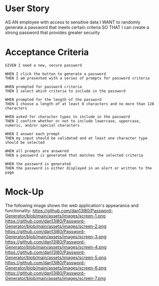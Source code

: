 # User Story
AS AN employee with access to sensitive data
I WANT to randomly generate a password that meets certain criteria
SO THAT I can create a strong password that provides greater security

# Acceptance Criteria
    GIVEN I need a new, secure password
    
    WHEN I click the button to generate a password
    THEN I am presented with a series of prompts for password criteria

    WHEN prompted for password criteria
    THEN I select which criteria to include in the password

    WHEN prompted for the length of the password
    THEN I choose a length of at least 8 characters and no more than 128 characters

    WHEN asked for character types to include in the password
    THEN I confirm whether or not to include lowercase, uppercase, numeric, and/or special characters

    WHEN I answer each prompt
    THEN my input should be validated and at least one character type should be selected

    WHEN all prompts are answered
    THEN a password is generated that matches the selected criteria

    WHEN the password is generated
    THEN the password is either displayed in an alert or written to the page

# Mock-Up
The following image shows the web application's appearance and functionality:
    https://github.com/dan13l80/Password-Generator/blob/main/assets/images/screen-1.png
    https://github.com/dan13l80/Password-Generator/blob/main/assets/images/screen-2.png
https://github.com/dan13l80/Password-Generator/blob/main/assets/images/screen-3.png
https://github.com/dan13l80/Password-Generator/blob/main/assets/images/screen-4.png
https://github.com/dan13l80/Password-Generator/blob/main/assets/images/screen-5.png
https://github.com/dan13l80/Password-Generator/blob/main/assets/images/screen-6.png
https://github.com/dan13l80/Password-Generator/blob/main/assets/images/screen-7.png




